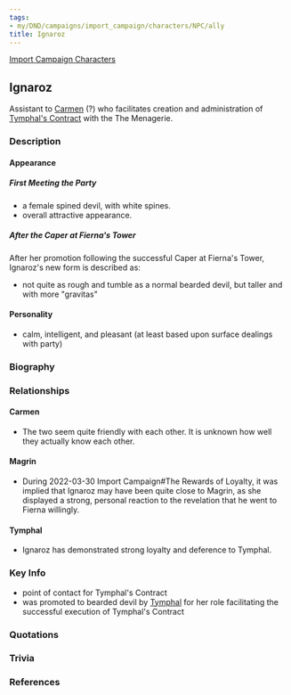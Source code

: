 ```yaml
---
tags:
- my/DND/campaigns/import_campaign/characters/NPC/ally
title: Ignaroz
---
```


[Import Campaign Characters](/dnd/characters/)

## Ignaroz

Assistant to [Carmen](/dnd/characters/npcs/carmen/) (?) who facilitates creation and administration of [Tymphal's Contract](/dnd/other-notes/tymphals-contract/) with the The Menagerie.

### Description

#### Appearance

##### First Meeting the Party

- a female spined devil, with white spines.
- overall attractive appearance.

##### After the Caper at Fierna's Tower

After her promotion following the successful Caper at Fierna's Tower, Ignaroz's new form is described as:

- not quite as rough and tumble as a normal bearded devil, but taller and with more "gravitas"

#### Personality

- calm, intelligent, and pleasant (at least based upon surface dealings with party)

### Biography

### Relationships

#### Carmen

- The two seem quite friendly with each other. It is unknown how well they actually know each other.

#### Magrin

- During 2022-03-30 Import Campaign#The Rewards of Loyalty, it was implied that Ignaroz may have been quite close to Magrin, as she displayed a strong, personal reaction to the revelation that he went to Fierna willingly.

#### Tymphal

- Ignaroz has demonstrated strong loyalty and deference to Tymphal.

### Key Info

- point of contact for Tymphal's Contract
- was promoted to bearded devil by [Tymphal](/dnd/characters/npcs/tymphal/) for her role facilitating the successful execution of Tymphal's Contract

### Quotations

### Trivia

### References
